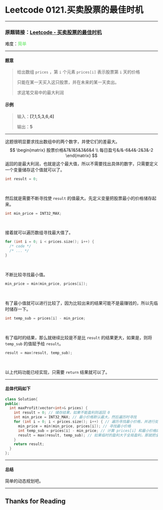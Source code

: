 # Leetcode 0121.买卖股票的最佳时机

---

### 原题链接：[Leetcode - 买卖股票的最佳时机](https://leetcode.cn/problems/best-time-to-buy-and-sell-stock/)

难度：**<span style="color:lightgreen;">简单</span>**

---

#### 题意

> 给出数组 `prices` ，第 `i` 个元素 `prices[i]` 表示股票第 `i` 天的价格
>
> 只能在某一天买入这只股票，并在未来的某一天卖出。
>
> 求这笔交易中的最大利润



#### 示例

> 输入：**[7,1,5,3,6,4]**
>
> 输出：**5**

---

这题很明显要求找出数组中的两个数字，并使它们的差最大。
$$
\begin{matrix}
股票价格&7&1&5&3&6&4
\\
每日盈亏&/&-6&4&-2&3&-2
\end{matrix}
$$
返回的是最大利润，也就是这个最大值，所以不需要找出具体的数字，只需要定义一个变量储存这个值就可以了。

```cpp
int result = 0;
```

<br>

然后就是需要不断寻找使 `result` 的值最大。先定义变量把股票最小的价格储存起来。

```cpp
int min_price = INT32_MAX;
```

<br>

接着就可以遍历数组寻找最大值了。

```cpp
for (int i = 0; i < prices.size(); i++) {
  /* code */
  /* ... */
}
```

<br>

不断比较寻找最小值。

```cpp
min_price = min(min_price, prices[i]);
```

<br>

有了最小值就可以进行比较了，因为比较出来的结果可能不是最赚钱的，所以先临时储存一下。

```cpp
int temp_sub = prices[i] - min_price;
```

<br>

有了临时的结果，那么就继续比较是不是比 `result` 的结果更大，如果是，则将 `temp_sub` 的值赋予给 `result`。

```cpp
result = max(result, temp_sub);
```

<br>

以上代码功能已经实现，只需要 `return` 结果就可以了。

---

#### 总体代码如下

```cpp
class Solution{
public:
  int maxProfit(vector<int>& prices) {
    int result = 0; // 储存结果，如果不能盈利则返回 0
    int min_price = INT32_MAX; // 最小价格默认最大，然后遍历时寻找
    for (int i = 0; i < prices.size(); i++) { // 遍历寻找最小价格，并进行处理
      min_price = min(min_price, prices[i]); // 寻找最小价格
      int temp_sub = prices[i] - min_price; // 计算 prices[i] 和最小价格的差，即赚到的钱
      result = max(result, temp_sub); // 如果临时的盈利大于全局盈利，那就把全局盈利设置为总盈利
    }
    return result;
  }
};
```

---

#### 总结

简单的动态规划吧。

---

## Thanks for Reading